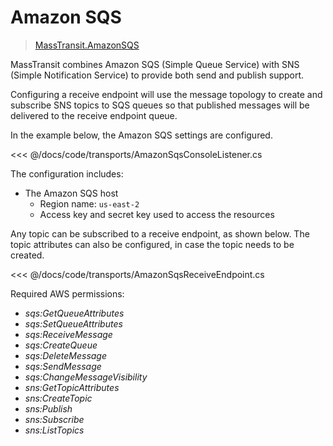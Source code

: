 # Amazon SQS

> [MassTransit.AmazonSQS](https://nuget.org/packages/MassTransit.AmazonSQS/)

MassTransit combines Amazon SQS (Simple Queue Service) with SNS (Simple Notification Service) to provide both send and publish support.

Configuring a receive endpoint will use the message topology to create and subscribe SNS topics to SQS queues so that published messages will be delivered to the receive endpoint queue.

In the example below, the Amazon SQS settings are configured.

<<< @/docs/code/transports/AmazonSqsConsoleListener.cs

The configuration includes:

* The Amazon SQS host
  - Region name: `us-east-2`
  - Access key and secret key used to access the resources

Any topic can be subscribed to a receive endpoint, as shown below. The topic attributes can also be configured, in case the topic needs to be created.

<<< @/docs/code/transports/AmazonSqsReceiveEndpoint.cs

Required AWS permissions:
* _sqs:GetQueueAttributes_
* _sqs:SetQueueAttributes_
* _sqs:ReceiveMessage_
* _sqs:CreateQueue_
* _sqs:DeleteMessage_
* _sqs:SendMessage_
* _sqs:ChangeMessageVisibility_
* _sns:GetTopicAttributes_
* _sns:CreateTopic_
* _sns:Publish_
* _sns:Subscribe_
* _sns:ListTopics_
